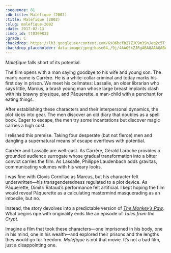 ```yaml
---
:sequence: 81
:db_title: Maléfique (2002)
:title: Maléfique (2002)
:slug: malefique-2002
:date: 2017-02-13
:imdb_id: tt0309832
:grade: C
:backdrop: https://lh3.googleusercontent.com/Gx06bofb27ZJC9m3SnJeq2c5Tjq18GTibJ62vv2xS-WdKgXvV0vx82TOGyAgOdrdj4CMNEdZ_u6EqLWjfB5v93R4UVdPXSXzzbW2DWBvukA5NbVvpBtdFpusoEceSq1EhLMQ_g=w1000-l75-rj
:backdrop_placeholder: data:image/jpeg;base64,/9j/4AAQSkZJRgABAQAAAQABAAD/2wCEACgcHhceGSgjISMtKygwPGRBPDc3PHtYXUlkkYCZlo+AjIqgtObDoKrarYqMyP/L2u71////m8H////6/+b9//gBKy0tPDU8dkFBdviljKX4+Pj4+Pj4+Pj4+Pj4+Pj4+Pj4+Pj4+Pjs7Pj4+Oz4+Pj4+Pj4+Pjs7Pj4+Pj4+Ozs+P/AABEIAAsAFAMBIgACEQEDEQH/xAAXAAEAAwAAAAAAAAAAAAAAAAACAAEE/8QAIRAAAgIBAwUBAAAAAAAAAAAAAQIDEQAEMUETIVHB8BL/xAAVAQEBAAAAAAAAAAAAAAAAAAABAP/EABURAQEAAAAAAAAAAAAAAAAAAAAR/9oADAMBAAIRAxEAPwDA6yJFbwBT2Ib73ik1CHTiK+AD28bYOpJMx6jFqAqzhlRF2GBX+nWgNPxyu+TG0spolrNZMqo//9k=
---
```


_Maléfique_ falls short of its potential.

The film opens with a man saying goodbye to his wife and young son. The man’s name is Carrère. He is a white-collar criminal and today marks his first day in prison. We meet his cellmates: Lassalle, an older librarian who says little, Marcus, a brash young man whose large breast implants clash with his brawny physique, and Pâquerette, a man-child with a penchant for eating things.

After establishing these characters and their interpersonal dynamics, the plot kicks into gear. The men discover an old diary that doubles as a spell book. Eager to escape, the men try some incantations but discover magic carries a high cost.

I relished this premise. Taking four desperate (but not fierce) men and dangling a supernatural means of escape overflows with potential.

Carrère and Lassalle are well-cast. As Carrère, Gérald Laroche provides a grounded audience surrogate whose gradual transformation into a bitter convict carries the film. As Lassalle, Philippe Laudenbach adds gravitas, communicating volumes with his weary looks.

I was fine with Clovis Cornillac as Marcus, but his character felt underwritten—his transgenderedness regulated to a plot device. As Pâquerette, Dimitri Rataud’s performance felt artificial. I kept hoping the film would reveal Pâquerette as a calculating mastermind masquerading as an imbecile, but no.

Instead, the story devolves into a predictable version of [_The Monkey’s Paw_](https://en.wikipedia.org/wiki/The_Monkey's_Paw). What begins ripe with originality ends like an episode of _Tales from the Crypt_.

Imagine a film that took these characters—one imprisoned in his body, one in his mind, one in his wealth—and explored their prisons and the lengths they would go for freedom. _Maléfique_ is not that movie. It’s not a bad film, just a disappointing one.